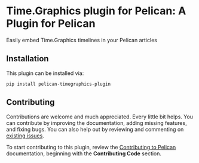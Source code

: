 # Time.Graphics plugin for Pelican: A Plugin for Pelican

Easily embed Time.Graphics timelines in your Pelican articles

Installation
------------

This plugin can be installed via:

    pip install pelican-timegraphics-plugin

Contributing
------------

Contributions are welcome and much appreciated. Every little bit helps. You can contribute by improving the documentation, adding missing features, and fixing bugs. You can also help out by reviewing and commenting on [existing issues][].

To start contributing to this plugin, review the [Contributing to Pelican][] documentation, beginning with the **Contributing Code** section.

[existing issues]: https://github.com/johanvergeer/pelican-timegraphics-plugin/issues
[Contributing to Pelican]: https://docs.getpelican.com/en/latest/contribute.html
